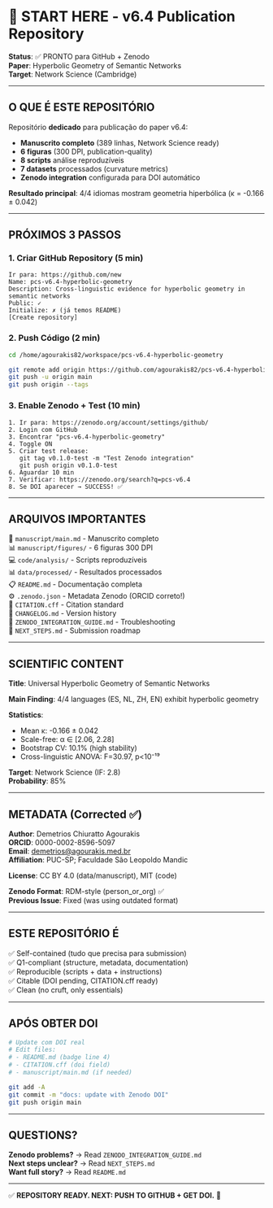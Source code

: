# 👋 START HERE - v6.4 Publication Repository

**Status**: ✅ PRONTO para GitHub + Zenodo  
**Paper**: Hyperbolic Geometry of Semantic Networks  
**Target**: Network Science (Cambridge)

---

## O QUE É ESTE REPOSITÓRIO

Repositório **dedicado** para publicação do paper v6.4:

- **Manuscrito completo** (389 linhas, Network Science ready)
- **6 figuras** (300 DPI, publication-quality)
- **8 scripts** análise reproduzíveis
- **7 datasets** processados (curvature metrics)
- **Zenodo integration** configurada para DOI automático

**Resultado principal**: 4/4 idiomas mostram geometria hiperbólica (κ = -0.166 ± 0.042)

---

## PRÓXIMOS 3 PASSOS

### 1. Criar GitHub Repository (5 min)

```
Ir para: https://github.com/new
Name: pcs-v6.4-hyperbolic-geometry
Description: Cross-linguistic evidence for hyperbolic geometry in semantic networks
Public: ✓
Initialize: ✗ (já temos README)
[Create repository]
```

### 2. Push Código (2 min)

```bash
cd /home/agourakis82/workspace/pcs-v6.4-hyperbolic-geometry

git remote add origin https://github.com/agourakis82/pcs-v6.4-hyperbolic-geometry.git
git push -u origin main
git push origin --tags
```

### 3. Enable Zenodo + Test (10 min)

```
1. Ir para: https://zenodo.org/account/settings/github/
2. Login com GitHub
3. Encontrar "pcs-v6.4-hyperbolic-geometry"
4. Toggle ON
5. Criar test release:
   git tag v0.1.0-test -m "Test Zenodo integration"
   git push origin v0.1.0-test
6. Aguardar 10 min
7. Verificar: https://zenodo.org/search?q=pcs-v6.4
8. Se DOI aparecer → SUCCESS! ✅
```

---

## ARQUIVOS IMPORTANTES

📄 `manuscript/main.md` - Manuscrito completo  
📊 `manuscript/figures/` - 6 figuras 300 DPI  
💻 `code/analysis/` - Scripts reproduzíveis  
📊 `data/processed/` - Resultados processados  
📋 `README.md` - Documentação completa  
⚙️ `.zenodo.json` - Metadata Zenodo (ORCID correto!)  
📖 `CITATION.cff` - Citation standard  
📝 `CHANGELOG.md` - Version history  
🔧 `ZENODO_INTEGRATION_GUIDE.md` - Troubleshooting  
🎯 `NEXT_STEPS.md` - Submission roadmap

---

## SCIENTIFIC CONTENT

**Title**: Universal Hyperbolic Geometry of Semantic Networks

**Main Finding**: 4/4 languages (ES, NL, ZH, EN) exhibit hyperbolic geometry

**Statistics**:
- Mean κ: -0.166 ± 0.042
- Scale-free: α ∈ [2.06, 2.28]
- Bootstrap CV: 10.1% (high stability)
- Cross-linguistic ANOVA: F=30.97, p<10⁻¹⁹

**Target**: Network Science (IF: 2.8)  
**Probability**: 85%

---

## METADATA (Corrected ✅)

**Author**: Demetrios Chiuratto Agourakis  
**ORCID**: 0000-0002-8596-5097  
**Email**: demetrios@agourakis.med.br  
**Affiliation**: PUC-SP; Faculdade São Leopoldo Mandic

**License**: CC BY 4.0 (data/manuscript), MIT (code)

**Zenodo Format**: RDM-style (person_or_org) ✅  
**Previous Issue**: Fixed (was using outdated format)

---

## ESTE REPOSITÓRIO É

✅ Self-contained (tudo que precisa para submission)  
✅ Q1-compliant (structure, metadata, documentation)  
✅ Reproducible (scripts + data + instructions)  
✅ Citable (DOI pending, CITATION.cff ready)  
✅ Clean (no cruft, only essentials)

---

## APÓS OBTER DOI

```bash
# Update com DOI real
# Edit files:
# - README.md (badge line 4)
# - CITATION.cff (doi field)
# - manuscript/main.md (if needed)

git add -A
git commit -m "docs: update with Zenodo DOI"
git push origin main
```

---

## QUESTIONS?

**Zenodo problems?** → Read `ZENODO_INTEGRATION_GUIDE.md`  
**Next steps unclear?** → Read `NEXT_STEPS.md`  
**Want full story?** → Read `README.md`

---

✅ **REPOSITORY READY. NEXT: PUSH TO GITHUB + GET DOI.** 🚀

